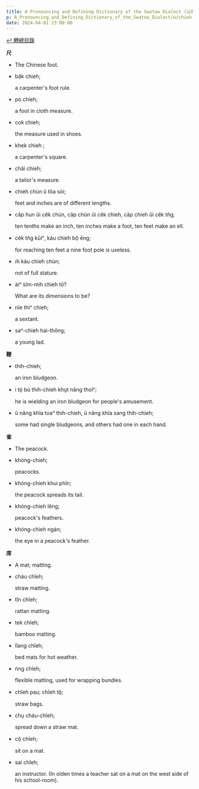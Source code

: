 ```yaml
---
title: A Pronouncing and Defining Dictionary of the Swatow Dialect (汕頭方言音義字典) / chieh
p: A_Pronouncing_and_Defining_Dictionary_of_the_Swatow_Dialect/w/chieh
date: 2024-04-01 23:00:00
---
```


[↩️ 轉總目錄](/A_Pronouncing_and_Defining_Dictionary_of_the_Swatow_Dialect)


**尺**
- The Chinese foot.

- bâk chieh;

  a carpenter's foot rule.

- pò chieh;

  a foot in cloth measure.

- cok chieh;

  the measure used in shoes.

- khek chieh ;

  a carpenter's square.

- châi chieh;

  a tailor's measure.

- chieh chùn ŭ tōa sòi;

  feet and inches are of different lengths.

- câp hun ûi cêk chùn, câp chùn ûi cêk chieh, câp chieh ûi cêk tn̆g;

  ten tenths make an inch, ten inches make a foot, ten feet make an ell.

- cêk tn̆g kûiⁿ, káu chieh bô̤ ēng;

  for reaching ten feet a nine foot pole is useless.

- m̄ kàu chieh chùn;

  not of full stature.

- àiⁿ sĭm-mih chieh tō?

  What are its dimensions to be?

- nîe thiⁿ chieh;

  a sextant.

- saⁿ-chieh hai-thông;

  a young lad.

**鞭**

- thih-chieh;

  an iron bludgeon.

- i tó̤ bú thih-chieh khṳt nâng thoíⁿ;

  he is wielding an iron bludgeon for people's amusement.

- ŭ nâng khîa toaⁿ thih-chieh, ŭ nâng khîa sang thih-chieh;

  some had single bludgeons, and others had one in each hand.

**雀**
- The peacock.

- khóng-chieh;

  peacocks.

- khóng-chieh khui phîn;

  the peacock spreads its tail.

- khóng-chieh lêng;

  peacock's feathers.

- khóng-chieh ngán;

  the eye in a peacock's feather.

**席**
- A mat; matting.

- cháu chîeh;

  straw matting.

- tîn chîeh;

  rattan matting.

- tek chîeh;

  bamboo matting.

- lîang chîeh;

  bed mats for hot weather.

- ńng chîeh;

  flexible matting, used for wrapping bundles.

- chîeh pau; chîeh tō̤;

  straw bags.

- chṳ cháu-chîeh;

  spread down a straw mat.

- cŏ̤ chîeh;

  sit on a mat.

- sai chîeh;

  an instructor. (In olden times a teacher sat on a mat on the west side of his school-room).